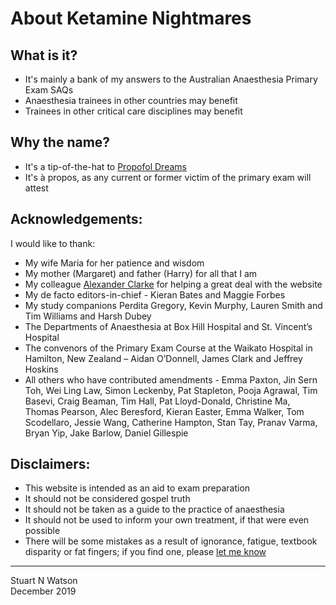 # About Ketamine Nightmares
 
## What is it?

- It's mainly a bank of my answers to the Australian Anaesthesia Primary Exam SAQs
- Anaesthesia trainees in other countries may benefit
- Trainees in other critical care disciplines may benefit

## Why the name?
- It's a tip-of-the-hat to [Propofol Dreams](https://propofoldreams.wordpress.com)
- It's à propos, as any current or former victim of the primary exam will attest
 
## Acknowledgements: 

I would like to thank:

- My wife Maria for her patience and wisdom
- My mother (Margaret) and father (Harry) for all that I am
- My colleague [Alexander Clarke](https://alexanderclarke.id.au/) for helping a great deal with the website
- My de facto editors-in-chief - Kieran Bates and Maggie Forbes
- My study companions Perdita Gregory, Kevin Murphy, Lauren Smith and Tim Williams and Harsh Dubey
- The Departments of Anaesthesia at Box Hill Hospital and St. Vincent’s Hospital
- The convenors of the Primary Exam Course at the Waikato Hospital in Hamilton, New Zealand – Aidan O’Donnell, James Clark and Jeffrey Hoskins
- All others who have contributed amendments - Emma Paxton, Jin Sern Toh, Wei Ling Law, Simon Leckenby, Pat Stapleton, Pooja Agrawal, Tim Basevi, Craig Beaman, Tim Hall, Pat Lloyd-Donald, Christine Ma, Thomas Pearson, Alec Beresford, Kieran Easter, Emma Walker, Tom Scodellaro, Jessie Wang, Catherine Hampton, Stan Tay, Pranav Varma, Bryan Yip, Jake Barlow, Daniel Gillespie
 
## Disclaimers:
- This website is intended as an aid to exam preparation
- It should not be considered gospel truth
- It should not be taken as a guide to the practice of anaesthesia
- It should not be used to inform your own treatment, if that were even possible
- There will be some mistakes as a result of ignorance, fatigue, textbook disparity or fat fingers; if you find one, please [let me know](mailto:ketaminenightmares@gmail.com)

___________________________________________________________________________________________________________________________________________

Stuart N Watson  
December 2019
